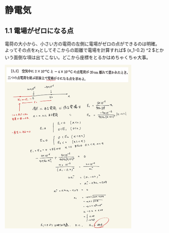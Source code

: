 <script type="text/javascript" async src="https://cdnjs.cloudflare.com/ajax/libs/mathjax/2.7.7/MathJax.js?config=TeX-MML-AM_CHTML">

</script>

<script type="text/x-mathjax-config">
 MathJax.Hub.Config({
 tex2jax: {
 inlineMath: [['$', '$'] ],
 displayMath: [ ['$$','$$'], ["\\[","\\]"] ]
 }
 });
</script>

# 静電気
## 1.1 電場がゼロになる点

電荷の大小から、小さい方の電荷の左側に電場がゼロの点ができるのは明確。
<br>
よってその点を$x_1$としてそこからの距離で電場を計算すれば$ (x_1-0.2) ^2 $とかいう面倒な項は出てこない。どこから座標をとるかはめちゃくちゃ大事。
<br>

<img width="400" alt="electromagnetism-2" src="./images/se-1/Electromagnetism-2.jpg">